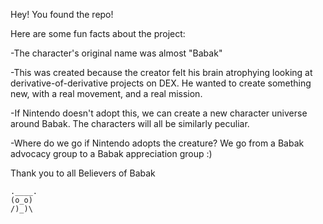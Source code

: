 Hey! You found the repo! 

Here are some fun facts about the project: 

-The character's original name was almost "Babak"

-This was created because the creator felt his brain atrophying looking at derivative-of-derivative projects on DEX. He wanted to create something new, with a real movement, and a real mission. 

-If Nintendo doesn't adopt this, we can create a new character universe around Babak. The characters will all be similarly peculiar.   

-Where do we go if Nintendo adopts the creature? We go from a Babak advocacy group to a Babak appreciation group :)

Thank you to all Believers of Babak

    .____.
    (o_o)
    /)_)\    
